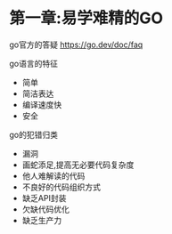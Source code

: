 # 第一章:易学难精的GO

go官方的答疑 https://go.dev/doc/faq

go语言的特征
- 简单
- 简洁表达
- 编译速度快
- 安全

go的犯错归类
- 漏洞
- 画蛇添足,提高无必要代码复杂度
- 他人难解读的代码
- 不良好的代码组织方式
- 缺乏API封装
- 欠缺代码优化
- 缺乏生产力

